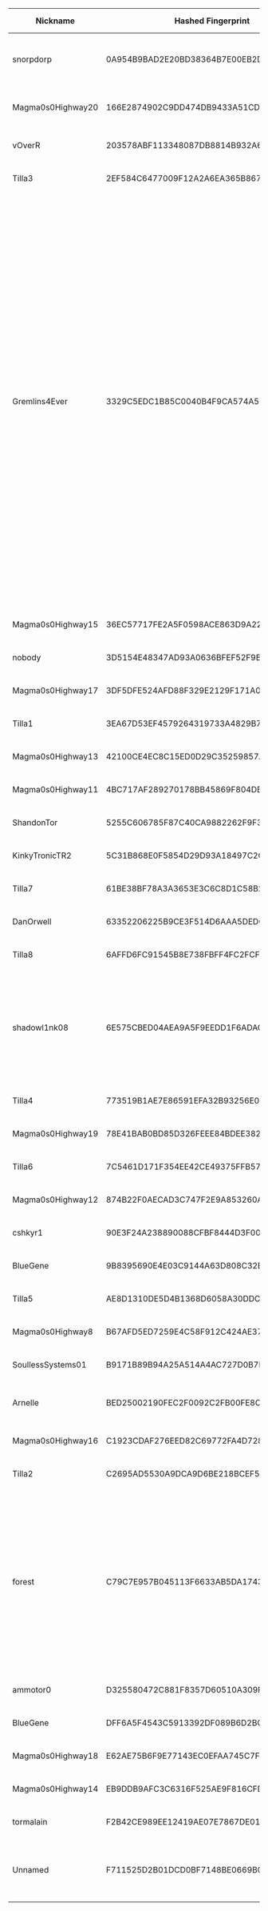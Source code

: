 | Nickname |  Hashed Fingerprint	| Or Addresses | Contact | Running | Flags | Last Seen | First Seen | Last Restarted | Advertised Bandwidth | Platform | Version | Version Status | Recommended Version | Verified hostnames | Exit policy |
|---|---|---|---|---|---|---|---|---|---|---|---|---|---|---|---|
|snorpdorp | 0A954B9BAD2E20BD38364B7E00EB2D21F010C593 | ["209.209.8.3:9001"] | Daniel <tor myfli cc> | true | Running, V2Dir, Valid | 2025-10-05 21:00:00 | 2025-10-05 09:00:00 | 2025-10-05 08:11:40 | 0 | Tor 0.4.9.3-alpha-dev on Linux | 0.4.9.3-alpha-dev | experimental | false | N/A | ["reject *:*"]|
|Magma0s0Highway20 | 166E2874902C9DD474DB9433A51CD91C23B5D6B0 | ["138.199.59.220:32185"] | N/A | true | Fast, Running, V2Dir, Valid | 2025-10-05 21:00:00 | 2025-10-05 13:00:00 | 2025-10-05 16:48:16 | 1197056 | Tor 0.4.8.17 on Linux | 0.4.8.17 | recommended | true | N/A | ["reject *:*"]|
|vOverR | 203578ABF113348087DB8814B932A6FE49FD995A | ["204.111.132.56:9001"] | N/A | true | Running, V2Dir, Valid | 2025-10-05 21:00:00 | 2025-10-05 19:00:00 | 2025-10-05 18:07:49 | 0 | Tor 0.4.8.18 on Linux | 0.4.8.18 | recommended | true | N/A | ["reject *:*"]|
|Tilla3 | 2EF584C6477009F12A2A6EA365B867DE94774DBC | ["136.34.50.197:9003"] | your-email@example.com | true | Running, V2Dir, Valid | 2025-10-05 21:00:00 | 2025-10-05 17:00:00 | 2025-10-05 15:39:03 | 0 | Tor 0.4.8.18 on Linux | 0.4.8.18 | recommended | true | N/A | ["reject *:*"]|
|Gremlins4Ever | 3329C5EDC1B85C0040B4F9CA574A57BFB3BFEACD | ["37.221.93.88:9001","[2a0e:97c0:3e3:1bb::3]:9001"] | noc@exitnocap.xyz | true | Exit, Running, V2Dir, Valid | 2025-10-05 21:00:00 | 2025-10-05 09:00:00 | 2025-10-05 11:18:42 | 0 | Tor 0.4.8.18 on Linux | 0.4.8.18 | recommended | true | N/A | ["reject 0.0.0.0/8:*","reject 169.254.0.0/16:*","reject 127.0.0.0/8:*","reject 192.168.0.0/16:*","reject 10.0.0.0/8:*","reject 172.16.0.0/12:*","reject 37.221.93.88:*","accept *:43","accept *:53","accept *:79-81","accept *:88","accept *:194","accept *:389","accept *:443","accept *:531","accept *:543-544","accept *:563","accept *:636","accept *:749","accept *:873","accept *:989-995","accept *:1194","accept *:1723","accept *:2083","accept *:2086-2087","accept *:4321","accept *:5222-5223","accept *:5228","accept *:5900","accept *:5984","accept *:6660-6669","accept *:6679","accept *:6697","accept *:6984","accept *:8008","accept *:8080","accept *:8332-8333","accept *:8443","accept *:8888","accept *:11371","reject *:*"]|
|Magma0s0Highway15 | 36EC57717FE2A5F0598ACE863D9A2239FC582361 | ["138.199.59.212:26115"] | N/A | true | Running, V2Dir, Valid | 2025-10-05 21:00:00 | 2025-10-05 18:00:00 | 2025-10-05 17:00:05 | 0 | Tor 0.4.8.17 on Linux | 0.4.8.17 | recommended | true | N/A | ["reject *:*"]|
|nobody | 3D5154E48347AD93A0636BFEF52F9B02D89C3DEB | ["84.32.188.134:9001"] | N/A | false | Running, V2Dir, Valid | 2025-10-05 18:00:00 | 2025-10-05 14:00:00 | 2025-10-05 18:01:03 | 0 | Tor 0.4.8.16 on Linux | 0.4.8.16 | recommended | true | N/A | ["reject *:*"]|
|Magma0s0Highway17 | 3DF5DFE524AFD88F329E2129F171A09FAD2107FD | ["138.199.59.42:24392"] | N/A | true | Running, V2Dir, Valid | 2025-10-05 21:00:00 | 2025-10-05 18:00:00 | 2025-10-05 16:56:00 | 0 | Tor 0.4.8.17 on Linux | 0.4.8.17 | recommended | true | N/A | ["reject *:*"]|
|Tilla1 | 3EA67D53EF4579264319733A4829B795BD12BA37 | ["136.34.50.197:9001"] | your-email@example.com | true | Running, V2Dir, Valid | 2025-10-05 21:00:00 | 2025-10-05 17:00:00 | 2025-10-05 15:38:49 | 0 | Tor 0.4.8.18 on Linux | 0.4.8.18 | recommended | true | N/A | ["reject *:*"]|
|Magma0s0Highway13 | 42100CE4EC8C15ED0D29C35259857A4E09DBD9F1 | ["138.199.59.49:29545"] | N/A | true | Running, V2Dir, Valid | 2025-10-05 21:00:00 | 2025-10-05 18:00:00 | 2025-10-05 17:02:31 | 0 | Tor 0.4.8.17 on Linux | 0.4.8.17 | recommended | true | N/A | ["reject *:*"]|
|Magma0s0Highway11 | 4BC717AF289270178BB45869F804DBD5E532FBAD | ["138.199.59.55:41354"] | N/A | true | Running, V2Dir, Valid | 2025-10-05 21:00:00 | 2025-10-05 18:00:00 | 2025-10-05 17:04:36 | 0 | Tor 0.4.8.17 on Linux | 0.4.8.17 | recommended | true | N/A | ["reject *:*"]|
|ShandonTor | 5255C606785F87C40CA9882262F9F32A9851AB29 | ["51.187.125.26:9001"] | your@email.address | true | Running, V2Dir, Valid | 2025-10-05 21:00:00 | 2025-10-05 13:00:00 | 2025-10-05 12:25:28 | 0 | Tor 0.4.8.16 on Linux | 0.4.8.16 | recommended | true | ["33bb7d1a.skybroadband.com"] | ["reject *:*"]|
|KinkyTronicTR2 | 5C31B868E0F5854D29D93A18497C2CA92766AB2C | ["194.164.201.234:443","[2a01:239:401:4800::234]:443"] | kinkytronic@proton.me | true | Running, Valid | 2025-10-05 21:00:00 | 2025-10-05 17:00:00 | 2025-10-05 16:39:29 | 0 | Tor 0.4.8.18 on Linux | 0.4.8.18 | recommended | true | ["tr2.kinkytronic.foo"] | ["reject *:*"]|
|Tilla7 | 61BE38BF78A3A3653E3C6C8D1C58B2EEF96A98BF | ["136.34.50.197:9007"] | your-email@example.com | true | Running, V2Dir, Valid | 2025-10-05 21:00:00 | 2025-10-05 17:00:00 | 2025-10-05 15:38:56 | 0 | Tor 0.4.8.18 on Linux | 0.4.8.18 | recommended | true | N/A | ["reject *:*"]|
|DanOrwell | 63352206225B9CE3F514D6AAA5DEDCFE6BD13E37 | ["85.232.198.15:9001"] | not@here.org | true | Running, V2Dir, Valid | 2025-10-05 21:00:00 | 2025-10-05 09:00:00 | 2025-10-05 08:47:15 | 0 | Tor 0.4.8.10 on Linux | 0.4.8.10 | recommended | true | N/A | ["reject *:*"]|
|Tilla8 | 6AFFD6FC91545B8E738FBFF4FC2FCF5D691B518D | ["136.34.50.197:9008"] | your-email@example.com | true | Running, V2Dir, Valid | 2025-10-05 21:00:00 | 2025-10-05 17:00:00 | 2025-10-05 15:38:54 | 0 | Tor 0.4.8.18 on Linux | 0.4.8.18 | recommended | true | N/A | ["reject *:*"]|
|shadowl1nk08 | 6E575CBED04AEA9A5F9EEDD1F6ADACACE2840235 | ["91.219.239.125:8080"] | email:tor[]shadowl1nk.com url:https://shadowl1nk.com proof:uri-rsa abuse:abuse[]shadowl1nk.com offlinemasterkey:y signingkeylifetime:30 sandbox:y confmgmt:ansible dnslocation:local dnsqname:y dnssec:y dnslocalrootzone:y ciissversion:2 trafficacct:unmetered | true | Fast, Running, V2Dir, Valid | 2025-10-05 21:00:00 | 2025-10-05 13:00:00 | 2025-10-05 12:28:53 | 3076450 | Tor 0.4.8.18 on Linux | 0.4.8.18 | recommended | true | N/A | ["reject *:*"]|
|Tilla4 | 773519B1AE7E86591EFA32B93256E030F911E98B | ["136.34.50.197:9004"] | your-email@example.com | true | Running, V2Dir, Valid | 2025-10-05 21:00:00 | 2025-10-05 17:00:00 | 2025-10-05 15:38:50 | 0 | Tor 0.4.8.18 on Linux | 0.4.8.18 | recommended | true | N/A | ["reject *:*"]|
|Magma0s0Highway19 | 78E41BAB0BD85D326FEEE84BDEE382AB96979D9E | ["194.32.122.47:22370"] | N/A | true | Running, V2Dir, Valid | 2025-10-05 21:00:00 | 2025-10-05 13:00:00 | 2025-10-05 12:36:56 | 894684 | Tor 0.4.8.17 on Linux | 0.4.8.17 | recommended | true | N/A | ["reject *:*"]|
|Tilla6 | 7C5461D171F354EE42CE49375FFB57B93657AD8F | ["136.34.50.197:9006"] | your-email@example.com | true | Running, V2Dir, Valid | 2025-10-05 21:00:00 | 2025-10-05 17:00:00 | 2025-10-05 15:38:52 | 0 | Tor 0.4.8.18 on Linux | 0.4.8.18 | recommended | true | N/A | ["reject *:*"]|
|Magma0s0Highway12 | 874B22F0AECAD3C747F2E9A853260A52396567F8 | ["138.199.59.244:48977"] | N/A | true | Running, V2Dir, Valid | 2025-10-05 21:00:00 | 2025-10-05 18:00:00 | 2025-10-05 17:03:34 | 0 | Tor 0.4.8.17 on Linux | 0.4.8.17 | recommended | true | N/A | ["reject *:*"]|
|cshkyr1 | 90E3F24A238890088CFBF8444D3F008244854BA3 | ["208.71.100.23:9001"] | myemail@example.com | true | Running, Valid | 2025-10-05 21:00:00 | 2025-10-05 19:00:00 | 2025-10-05 18:05:18 | 25600 | Tor 0.4.8.17 on Linux | 0.4.8.17 | recommended | true | N/A | ["reject *:*"]|
|BlueGene | 9B8395690E4E03C9144A63D808C32EF407A316E8 | ["93.160.17.86:9025"] | N/A | true | Running, V2Dir, Valid | 2025-10-05 21:00:00 | 2025-10-05 20:00:00 | 2025-10-05 19:03:24 | 0 | Tor 0.4.8.16 on Linux | 0.4.8.16 | recommended | true | N/A | ["reject *:*"]|
|Tilla5 | AE8D1310DE5D4B1368D6058A30DDC75D4118DAE5 | ["136.34.50.197:9005"] | your-email@example.com | true | Running, V2Dir, Valid | 2025-10-05 21:00:00 | 2025-10-05 17:00:00 | 2025-10-05 15:38:53 | 0 | Tor 0.4.8.18 on Linux | 0.4.8.18 | recommended | true | N/A | ["reject *:*"]|
|Magma0s0Highway8 | B67AFD5ED7259E4C58F912C424AE37D9B402647C | ["138.199.59.241:27888"] | N/A | true | Running, V2Dir, Valid | 2025-10-05 21:00:00 | 2025-10-05 18:00:00 | 2025-10-05 17:07:48 | 0 | Tor 0.4.8.17 on Linux | 0.4.8.17 | recommended | true | N/A | ["reject *:*"]|
|SoullessSystems01 | B9171B89B94A25A514A4AC727D0B7EB6FCD497AA | ["45.76.176.187:9001","[2401:c080:1400:79a5:5400:5ff:fead:b64f]:9001"] | tor-admin@soulless.systems | true | Running, V2Dir, Valid | 2025-10-05 21:00:00 | 2025-10-05 18:00:00 | 2025-10-05 17:23:39 | 0 | Tor 0.4.8.18 on Linux | 0.4.8.18 | recommended | true | N/A | ["reject *:*"]|
|Arnelle | BED25002190FEC2F0092C2FB00FE8C809D5704D1 | ["81.191.243.91:9001"] | N/A | true | Fast, Running, V2Dir, Valid | 2025-10-05 21:00:00 | 2025-10-05 12:00:00 | 2025-10-05 12:42:11 | 8027125 | Tor 0.4.8.10 on Linux | 0.4.8.10 | recommended | true | ["c5BF3BF51.dhcp.as2116.net"] | ["reject *:*"]|
|Magma0s0Highway16 | C1923CDAF276EED82C69772FA4D728C01321E2F1 | ["138.199.59.206:41452"] | N/A | true | Running, V2Dir, Valid | 2025-10-05 21:00:00 | 2025-10-05 18:00:00 | 2025-10-05 16:59:04 | 0 | Tor 0.4.8.17 on Linux | 0.4.8.17 | recommended | true | N/A | ["reject *:*"]|
|Tilla2 | C2695AD5530A9DCA9D6BE218BCEF5DAF22C7019A | ["136.34.50.197:9002"] | your-email@example.com | true | Running, V2Dir, Valid | 2025-10-05 21:00:00 | 2025-10-05 17:00:00 | 2025-10-05 15:39:00 | 0 | Tor 0.4.8.18 on Linux | 0.4.8.18 | recommended | true | N/A | ["reject *:*"]|
|forest | C79C7E957B045113F6633AB5DA17433F30E49920 | ["94.156.152.8:443"] | N/A | true | Exit, Running, Valid | 2025-10-05 21:00:00 | 2025-10-05 09:00:00 | 2025-10-05 10:51:00 | 0 | Tor 0.4.8.16 on Linux | 0.4.8.16 | recommended | true | N/A | ["reject 0.0.0.0/8:*","reject 169.254.0.0/16:*","reject 127.0.0.0/8:*","reject 192.168.0.0/16:*","reject 10.0.0.0/8:*","reject 172.16.0.0/12:*","reject 94.156.152.8:*","reject *:25","reject *:119","reject *:135-139","reject *:445","reject *:563","reject *:1214","reject *:4661-4666","reject *:6346-6429","reject *:6699","reject *:6881-6999","accept *:*"]|
|ammotor0 | D325580472C881F8357D60510A309F0AFFCD7DAA | ["98.148.66.23:443"] | 17y50v30@amotu.net | true | Running, V2Dir, Valid | 2025-10-05 21:00:00 | 2025-10-05 02:00:00 | 2025-10-05 13:58:40 | 0 | Tor 0.4.8.18 on Linux | 0.4.8.18 | recommended | true | ["syn-098-148-066-023.res.spectrum.com"] | ["reject *:*"]|
|BlueGene | DFF6A5F4543C5913392DF089B6D2BC81A3C99AE2 | ["93.160.17.86:9025"] | N/A | false | Running, V2Dir, Valid | 2025-10-05 18:00:00 | 2025-10-05 07:00:00 | 2025-10-05 05:30:02 | 0 | Tor 0.4.8.16 on Linux | 0.4.8.16 | recommended | true | ["93-160-17-86-cable.dk.customer.tdc.net"] | ["reject *:*"]|
|Magma0s0Highway18 | E62AE75B6F9E77143EC0EFAA745C7F10DC876346 | ["194.32.122.56:40427"] | N/A | true | Running, V2Dir, Valid | 2025-10-05 21:00:00 | 2025-10-05 13:00:00 | 2025-10-05 12:37:54 | 1154280 | Tor 0.4.8.17 on Linux | 0.4.8.17 | recommended | true | N/A | ["reject *:*"]|
|Magma0s0Highway14 | EB9DDB9AFC3C6316F525AE9F816CFD5FF6EE4764 | ["138.199.59.48:58617"] | N/A | true | Running, V2Dir, Valid | 2025-10-05 21:00:00 | 2025-10-05 18:00:00 | 2025-10-05 17:01:03 | 0 | Tor 0.4.8.17 on Linux | 0.4.8.17 | recommended | true | N/A | ["reject *:*"]|
|tormalain | F2B42CE989EE12419AE07E7867DE013082A421A9 | ["2.4.0.56:9001","[2a01:cb1d:890b:c800:59cc:90d6:2212:1b0]:9001"] | tormalain@orange.fr | true | Running, V2Dir, Valid | 2025-10-05 21:00:00 | 2025-10-05 10:00:00 | 2025-10-05 20:30:28 | 0 | Tor 0.4.8.18 on Linux | 0.4.8.18 | recommended | true | ["lfbn-mon-1-513-56.w2-4.abo.wanadoo.fr"] | ["reject *:*"]|
|Unnamed | F711525D2B01DCD0BF7148BE0669B092D41D24AE | ["176.176.115.155:443"] | #tor at thedarkNet | true | Running, V2Dir, Valid | 2025-10-05 21:00:00 | 2025-10-05 16:00:00 | 2025-10-05 18:16:56 | 0 | Tor 0.4.8.9 on Windows 10 [or later] | 0.4.8.9 | recommended | true | N/A | ["reject *:*"]|
